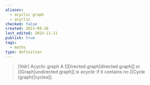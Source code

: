 ```yaml
---
aliases:
  - acyclic graph
  - acyclic
checked: false
created: 2023-09-26
last_edited: 2023-11-11
publish: true
tags:
  - maths
type: definition
---
```

> [!tldr] Acyclic graph
> A [[Directed graph|directed graph]] or [[Graph|undirected graph]] is *acyclic*  if it contains no [[Cycle (graph)|cycles]].

